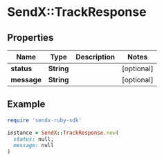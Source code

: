 # SendX::TrackResponse

## Properties

| Name | Type | Description | Notes |
| ---- | ---- | ----------- | ----- |
| **status** | **String** |  | [optional] |
| **message** | **String** |  | [optional] |

## Example

```ruby
require 'sendx-ruby-sdk'

instance = SendX::TrackResponse.new(
  status: null,
  message: null
)
```

